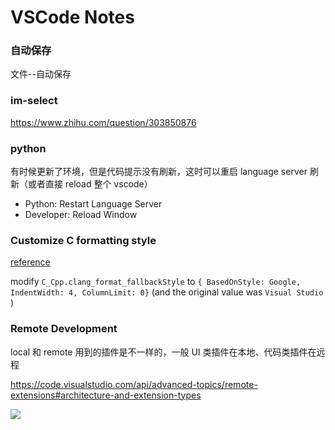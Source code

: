 # VSCode Notes

### 自动保存

文件--自动保存

### im-select

https://www.zhihu.com/question/303850876

### python

有时候更新了环境，但是代码提示没有刷新，这时可以重启 language server 刷新（或者直接 reload 整个 vscode）

- Python: Restart Language Server
- Developer: Reload Window

### Customize C formatting style

[reference](https://zamhuang.medium.com/vscode-how-to-customize-c-s-coding-style-in-vscode-ad16d87e93bf)

modify `C_Cpp.clang_format_fallbackStyle` to `{ BasedOnStyle: Google, IndentWidth: 4, ColumnLimit: 0}` (and the original value was `Visual Studio` )

### Remote Development

local 和 remote 用到的插件是不一样的，一般 UI 类插件在本地、代码类插件在远程

https://code.visualstudio.com/api/advanced-topics/remote-extensions#architecture-and-extension-types

![](https://code.visualstudio.com/assets/api/advanced-topics/remote-extensions/architecture.png)
